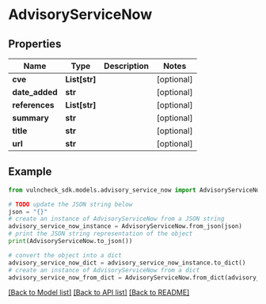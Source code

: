 # AdvisoryServiceNow


## Properties

Name | Type | Description | Notes
------------ | ------------- | ------------- | -------------
**cve** | **List[str]** |  | [optional] 
**date_added** | **str** |  | [optional] 
**references** | **List[str]** |  | [optional] 
**summary** | **str** |  | [optional] 
**title** | **str** |  | [optional] 
**url** | **str** |  | [optional] 

## Example

```python
from vulncheck_sdk.models.advisory_service_now import AdvisoryServiceNow

# TODO update the JSON string below
json = "{}"
# create an instance of AdvisoryServiceNow from a JSON string
advisory_service_now_instance = AdvisoryServiceNow.from_json(json)
# print the JSON string representation of the object
print(AdvisoryServiceNow.to_json())

# convert the object into a dict
advisory_service_now_dict = advisory_service_now_instance.to_dict()
# create an instance of AdvisoryServiceNow from a dict
advisory_service_now_from_dict = AdvisoryServiceNow.from_dict(advisory_service_now_dict)
```
[[Back to Model list]](../README.md#documentation-for-models) [[Back to API list]](../README.md#documentation-for-api-endpoints) [[Back to README]](../README.md)


